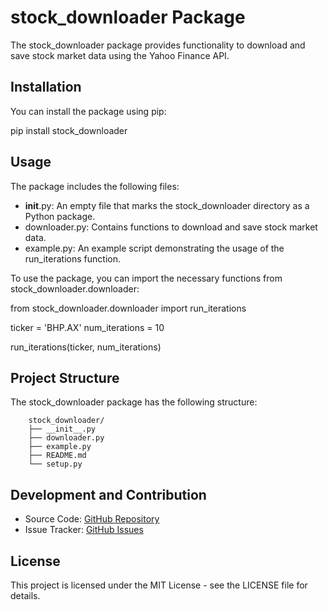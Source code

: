 # stock_downloader Package

The stock_downloader package provides functionality to download and save stock market data using the Yahoo Finance API.

## Installation

You can install the package using pip:

pip install stock_downloader

## Usage

The package includes the following files:

- __init__.py: An empty file that marks the stock_downloader directory as a Python package.
- downloader.py: Contains functions to download and save stock market data.
- example.py: An example script demonstrating the usage of the run_iterations function.

To use the package, you can import the necessary functions from stock_downloader.downloader:

from stock_downloader.downloader import run_iterations

ticker = 'BHP.AX'
num_iterations = 10

run_iterations(ticker, num_iterations)

## Project Structure

The stock_downloader package has the following structure:

```
    stock_downloader/
    ├── __init__.py
    ├── downloader.py
    ├── example.py
    ├── README.md
    └── setup.py
```

## Development and Contribution

- Source Code: [GitHub Repository](https://github.com/AdamSierakowski/stock_downloader)
- Issue Tracker: [GitHub Issues](https://github.com/AdamSierakowski/stock_downloader/issues)

## License

This project is licensed under the MIT License - see the LICENSE file for details.
